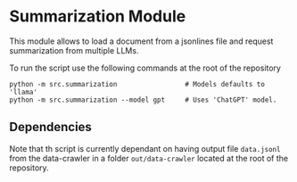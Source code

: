 # Summarization Module

This module allows to load a document from a jsonlines file and request summarization from multiple LLMs.

To run the script use the following commands at the root of the repository

```shell
python -m src.summarization                 # Models defaults to 'llama' 
python -m src.summarization --model gpt     # Uses 'ChatGPT' model. 
```

## Dependencies

Note that th script is currently dependant on having output file `data.jsonl` from the data-crawler in a folder 
`out/data-crawler` located at the root of the repository.
